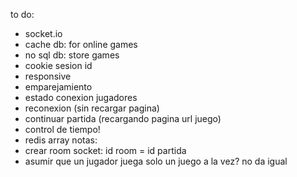 to do:
- socket.io
- cache db: for online games
- no sql db: store games
- cookie sesion id
- responsive
- emparejamiento
- estado conexion jugadores
- reconexion (sin recargar pagina)
- continuar partida (recargando pagina url juego)
- control de tiempo!
- redis array
notas:
- crear room socket: id room = id partida
- asumir que un jugador juega solo un juego a la vez? no da igual